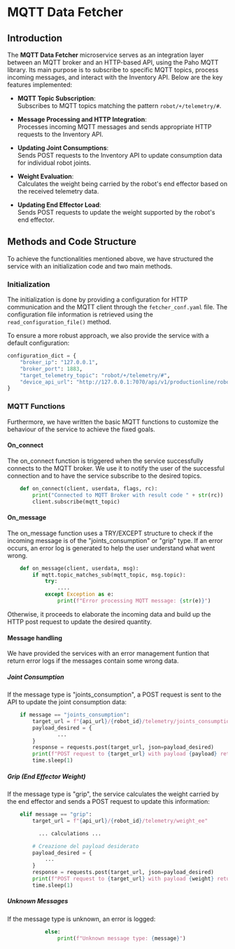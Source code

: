 # MQTT Data Fetcher

## Introduction

The **MQTT Data Fetcher** microservice serves as an integration layer between an MQTT broker and an HTTP-based API, using the Paho MQTT library. Its main purpose is to subscribe to specific MQTT topics, process incoming messages, and interact with the Inventory API. Below are the key features implemented:

- **MQTT Topic Subscription**:  
  Subscribes to MQTT topics matching the pattern `robot/+/telemetry/#`.

- **Message Processing and HTTP Integration**:  
  Processes incoming MQTT messages and sends appropriate HTTP requests to the Inventory API.

- **Updating Joint Consumptions**:  
  Sends POST requests to the Inventory API to update consumption data for individual robot joints.

- **Weight Evaluation**:  
  Calculates the weight being carried by the robot's end effector based on the received telemetry data.

- **Updating End Effector Load**:  
  Sends POST requests to update the weight supported by the robot's end effector.

## Methods and Code Structure

To achieve the functionalities mentioned above, we have structured the service with an initialization code and two main methods.

### Initialization

The initialization is done by providing a configuration for HTTP communication and the MQTT client through the `fetcher_conf.yaml` file.
The configuration file information is retrieved using the `read_configuration_file()` method.

To ensure a more robust approach, we also provide the service with a default configuration:

```python
configuration_dict = {
    "broker_ip": "127.0.0.1",
    "broker_port": 1883,
    "target_telemetry_topic": "robot/+/telemetry/#",
    "device_api_url": "http://127.0.0.1:7070/api/v1/productionline/robot"
}
```

### MQTT Functions

Furthermore, we have written the basic MQTT functions to customize the behaviour of the service to achieve the fixed goals.

#### On_connect

The on_connect function is triggered when the service successfully connects to the MQTT broker.
We use it to notify the user of the successful connection and to have the service subscribe to the desired topics.

```python
    def on_connect(client, userdata, flags, rc):
        print("Connected to MQTT Broker with result code " + str(rc))
        client.subscribe(mqtt_topic)

```

#### On_message

The on_message function uses a TRY/EXCEPT structure to check if the incoming message is of the "joints_consumption" or "grip" type.
If an error occurs, an error log is generated to help the user understand what went wrong.

```python
    def on_message(client, userdata, msg):
        if mqtt.topic_matches_sub(mqtt_topic, msg.topic):
            try:
                ....
            except Exception as e:
                print(f"Error processing MQTT message: {str(e)}")
```

Otherwise, it proceeds to elaborate the incoming data and build up the HTTP post request to update the desired quantity.

#### Message handling

We have provided the services with an error management funtion that return error logs if the messages contain some wrong data.

##### Joint Consumption

If the message type is "joints_consumption", a POST request is sent to the API to update the joint consumption data:

```python
    if message == "joints_consumption":
        target_url = f"{api_url}/{robot_id}/telemetry/joints_consumption"
        payload_desired = {
                ...
        }
        response = requests.post(target_url, json=payload_desired)
        print(f"POST request to {target_url} with payload {payload} returned {response.status_code}")
        time.sleep(1)
```

##### Grip (End Effector Weight)

If the message type is "grip", the service calculates the weight carried by the end effector and sends a POST request to update this information:

```python
    elif message == "grip":
        target_url = f"{api_url}/{robot_id}/telemetry/weight_ee"

          ... calculations ...

        # Creazione del payload desiderato
        payload_desired = {
            ...
        }
        response = requests.post(target_url, json=payload_desired)
        print(f"POST request to {target_url} with payload {weight} returned {response.status_code}")
        time.sleep(1)
```

##### Unknown Messages

If the message type is unknown, an error is logged:

```python
            else:
                print(f"Unknown message type: {message}")
```
